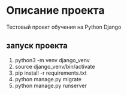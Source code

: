 # Описание проекта

Тестовый проект обучения на Python Django

## запуск проекта
1. python3 -m venv django_venv
2. source django_venv/bin/activate
4. pip install -r requirements.txt
5. python manage.py migrate
6. python manage.py runserver






